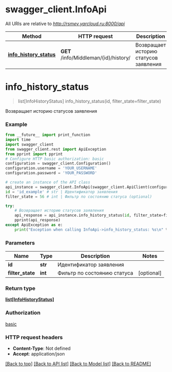 # swagger_client.InfoApi

All URIs are relative to *http://rsmev.yarcloud.ru:8000/api*

Method | HTTP request | Description
------------- | ------------- | -------------
[**info_history_status**](InfoApi.md#info_history_status) | **GET** /info/Middleman/{id}/history/ | Возвращает историю статусов заявления

# **info_history_status**
> list[InfoHistoryStatus] info_history_status(id, filter_state=filter_state)

Возвращает историю статусов заявления

### Example
```python
from __future__ import print_function
import time
import swagger_client
from swagger_client.rest import ApiException
from pprint import pprint
# Configure HTTP basic authorization: basic
configuration = swagger_client.Configuration()
configuration.username = 'YOUR_USERNAME'
configuration.password = 'YOUR_PASSWORD'

# create an instance of the API class
api_instance = swagger_client.InfoApi(swagger_client.ApiClient(configuration))
id = 'id_example' # str | Идентификатор заявления
filter_state = 56 # int | Фильтр по состоянию статуса (optional)

try:
    # Возвращает историю статусов заявления
    api_response = api_instance.info_history_status(id, filter_state=filter_state)
    pprint(api_response)
except ApiException as e:
    print("Exception when calling InfoApi->info_history_status: %s\n" % e)
```

### Parameters

Name | Type | Description  | Notes
------------- | ------------- | ------------- | -------------
 **id** | **str**| Идентификатор заявления | 
 **filter_state** | **int**| Фильтр по состоянию статуса | [optional] 

### Return type

[**list[InfoHistoryStatus]**](InfoHistoryStatus.md)

### Authorization

[basic](../README.md#basic)

### HTTP request headers

 - **Content-Type**: Not defined
 - **Accept**: application/json

[[Back to top]](#) [[Back to API list]](../README.md#documentation-for-api-endpoints) [[Back to Model list]](../README.md#documentation-for-models) [[Back to README]](../README.md)


